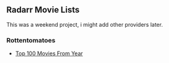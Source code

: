 ## Radarr Movie Lists

This was a weekend project, i might add other providers later. 

### Rottentomatoes

- [Top 100 Movies From Year](/top_100_movies_from/)
